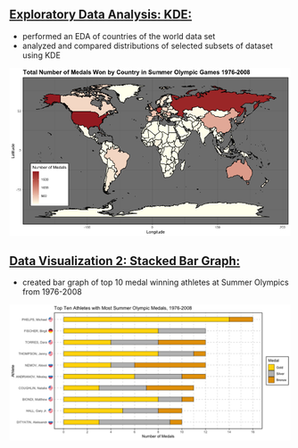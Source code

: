 

## [Exploratory Data Analysis: KDE:](https://github.com/Jon-Lynch/DSC_478/blob/main/countries.ipynb)
* performed an EDA of countries of the world data set
* analyzed and compared distributions of selected subsets of dataset using KDE

![](/images/chloropleth.png)

## [Data Visualization 2: Stacked Bar Graph:](https://github.com/Jon-Lynch/DSC_465/blob/master/olympics.R)
* created bar graph of top 10 medal winning athletes at Summer Olympics from 1976-2008

![](/images/barplot.png)
